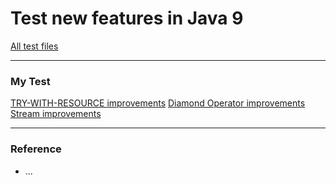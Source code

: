 # Test new features in Java 9

[All test files](./src/test/java)


-------------------------
### My Test

[TRY-WITH-RESOURCE improvements](https://github.com/souljungkim/new-in-java9/blob/master/src/test/java/TryWithResourceImprovements.java)
[Diamond Operator improvements](https://github.com/souljungkim/new-in-java9/blob/master/src/test/java/DiamondOperatorImprovements.java)
[Stream improvements](https://github.com/souljungkim/new-in-java9/blob/master/src/test/java/StreamImprovements.java)


-------------------------
### Reference 
- ...